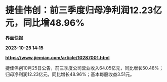 # 捷佳伟创：前三季度归母净利润12.23亿元，同比增48.96%
**界面快报**

**2023-10-25 14:15**

**https://www.jiemian.com/article/10287001.html**

捷佳伟创10月25日公告，前三季度公司营业收入64.05亿元，同比增长50.48%；归母净利润12.23亿元，同比增长48.96%；基本每股收益3.51元。